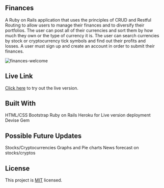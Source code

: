 ## Finances

A Ruby on Rails application that uses the principles of CRUD and Restful Routing to allow users to manage their finances and to diversify their portfolios. The user can post all of their currencies and sort them by how much they own or the type of currency it is. The user can search currencies by stock or cryptocurrency tick symbols and find out their profits and losses. A user must sign up and create an account in order to submit their finances.

![finances-welcome](https://user-images.githubusercontent.com/78582898/187303325-4ad6d2f7-8587-46e1-bbc4-d99c59ae09db.PNG)

## Live Link

[Click here](https://finance-portfolios.herokuapp.com/) to try out the live version.

## Built With

HTML/CSS
Bootstrap
Ruby on Rails
Heroku for Live version deployment
Devise Gem

## Possible Future Updates
Stocks/Cryptocurrencies Graphs and Pie charts
News forecast on stocks/cryptos

## License

This project is [MIT](https://opensource.org/licenses/MIT) licensed.
